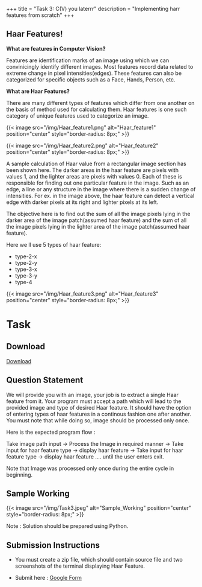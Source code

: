 +++
title = "Task 3: C(V) you laterrr"
description = "Implementing harr features from scratch"
+++

## Haar Features!

**What are features in Computer Vision?**

Features are identification marks of an image using which we can convinicingly identify different images. Most features record data related to extreme change in pixel intensities(edges). These features can also be categorized for specific objects such as a Face, Hands, Person, etc. 

**What are Haar Features?**

There are many different types of features which differ from one another on the basis of method used for calculating them. Haar features is one such category of unique features used to categorize an image.

{{< image src="/img/Haar_feature1.png" alt="Haar_feature1" position="center" style="border-radius: 8px;" >}}

{{< image src="/img/Haar_feature2.png" alt="Haar_feature2" position="center" style="border-radius: 8px;" >}}

A sample calculation of Haar value from a rectangular image section has been shown here. The darker areas in the haar feature are pixels with values 1, and the lighter areas are pixels with values 0. Each of these is responsible for finding out one particular feature in the image. Such as an edge, a line or any structure in the image where there is a sudden change of intensities. For ex. in the image above, the haar feature can detect a vertical edge with darker pixels at its right and lighter pixels at its left.

The objective here is to find out the sum of all the image pixels lying in the darker area of the image patch(assumed haar feature) and the sum of all the image pixels lying in the lighter area of the image patch(assumed haar feature).

Here we ll use 5 types of haar feature:

 - type-2-x
 - type-2-y
 - type-3-x
 - type-3-y
 - type-4

{{< image src="/img/Haar_feature3.png" alt="Haar_feature3" position="center" style="border-radius: 8px;" >}}

# Task

## Download
[Download](https://drive.google.com/drive/folders/1NjuOatrqFM_e0NDT4FFm6Yi1LkaIXqUb?usp=sharing)

## **Question Statement**

We will provide you with an image, your job is to extract a single Haar feature from it. Your program must accept a path which will lead to the provided image and type of desired Haar feature. It should have the option of entering types of haar features in a continous fashion one after another. You must note that while doing so, image should be processed only once. 

Here is the expected program flow : 

Take image path input -> Process the Image in required manner -> Take input for haar feature type -> display haar feature -> Take input for haar feature type -> display haar feature .... until the user enters exit. 

Note that Image was processed only once during the entire cycle in beginning.

## **Sample Working**

{{< image src="/img/Task3.jpeg" alt="Sample_Working" position="center" style="border-radius: 8px;" >}}
 
Note : Solution should be prepared using Python.

## **Submission Instructions**
 - You must create a zip file, which should contain source file and two screenshots of the terminal displaying Haar Feature.

 - Submit here : [Google Form](https://forms.gle/5hjd2i47FgH1bH4c8)